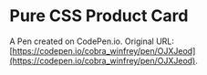 # Pure CSS Product Card

A Pen created on CodePen.io. Original URL: [https://codepen.io/cobra_winfrey/pen/OJXJeod](https://codepen.io/cobra_winfrey/pen/OJXJeod).

